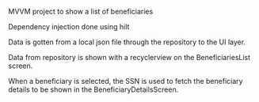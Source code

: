 MVVM project to show a list of beneficiaries


Dependency injection done using hilt


Data is gotten from a local json file through the repository to the UI layer.


Data from repository is shown with a recyclerview on the BeneficiariesList screen.


When a beneficiary is selected, the SSN is used to fetch the beneficiary details to be shown in the BeneficiaryDetailsScreen.
